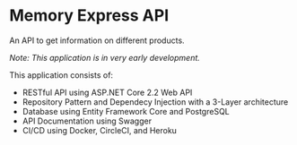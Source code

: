 # Memory Express API

An API to get information on different products.

*Note: This application is in very early development.*

This application consists of:
- RESTful API using ASP.NET Core 2.2 Web API
- Repository Pattern and Dependecy Injection with a 3-Layer architecture
- Database using Entity Framework Core and PostgreSQL
- API Documentation using Swagger
- CI/CD using Docker, CircleCI, and Heroku
